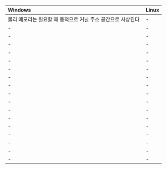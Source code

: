 | Windows | Linux |
|:-|:-|
|물리 메모리는 필요할 때 동적으로 커널 주소 공간으로 사상된다.| - |
| - | - |
| - | - |
| - | - |
| - | - |
| - | - |
| - | - |
| - | - |
| - | - |
| - | - |
| - | - |
| - | - |
| - | - |
| - | - |
| - | - |
| - | - |
| - | - |
| - | - |
